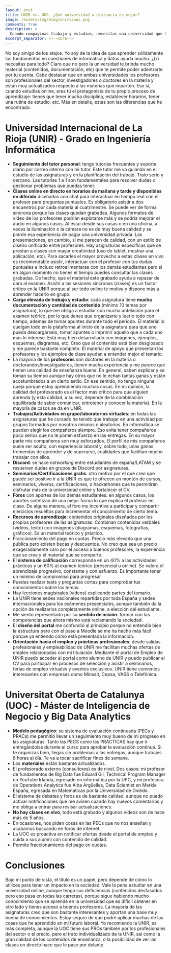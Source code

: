 ```yaml
---
layout: post
title: UNIR vs. UOC. ¿Qué universidad a distancia es mejor?
image: /assets/img/blog/unirvsuoc.png
comments: true
description: >
  Cuando compaginas trabajo y estudios, necesitas una universidad que te lo permita hacer a distancia. Después de haber completado un Máster en Business Analytics y Big Data por la UOC (Universitat Oberta de Catalunya) y de haberme graduado en Ingeniería Informática por la UNIR (Universidad Internacional de La Rioja), he decidido hacer esta pequeña comparativa para ayudar a decidir entre estas dos universidades si tienes pensado estudiar en modalidad virtual. A continuación profundizo un poco más.
excerpt_separator: <!--more-->
---
```


No soy amigo de los atajos. Yo soy de la idea de que aprender sólidamente los fundamentos en cuestiones de informática y datos ayuda mucho. ¿Lo necesitas para todo? Claro que no pero la universidad te brinda mucho material (contenidos, documentación, etc) que te permite poder adentrarte por tu cuenta. Cabe destacar que en ambas universidades los profesores son profesionales del sector, investigadores o doctores en la materia y están muy actualizados respecto a las materias que imparten. Eso sí, cuando estudias online, eres tú el protagonista de tu propio proceso de aprendizaje: tienes que tener mucha disciplina, establecer horarios, tener una rutina de estudio, etc. Más en detalle, estas son las diferencias que he encontrado:
<!--more-->

# Universidad Internacional de La Rioja (UNIR) - Grado en Ingeniería Informática

- **Seguimiento del tutor personal**: tengo tutorías frecuentes y soporte diario por correo interno con mi tutor. Este tutor me va guiando en el estudio de las asignaturas y en la planificación del trabajo. Trato serio y cercano. Las tutorías 1 a 1 son fundamentales para resolver dudas o gestionar problemas que puedas tener.
- **Clases online en directo en horarios de mañana y tarde y disponibles en diferido** diseñadas con chat para interactuar en tiempo real con el profesor para preguntas puntuales. Es obligatorio asistir a dos encuentros por cada materia al cuatrimestre. Se puede ver de forma síncrona porque las clases quedan grabadas. Algunos formatos de vídeo de los profesores podrían explotarse más y se podría mejorar el audio en algunos casos. Al estar desde sus casas o en una oficina, a veces la iluminación o la cámara no es de muy buena calidad y se pierde esa experiencia de pagar una universidad privada. Las presentaciones, en cambio, sí me parecen de calidad, con un estilo de diseño unificado entre profesores. Hay asignaturas específicas que se prestan a clases con mayor creatividad (uso de tablet, mostrar una aplicación, etc). Para sacarles el mayor provecho a estas clases en vivo es recomendable asistir, interactuar con el profesor con tus dudas puntuales e incluso retroalimentarse con los demás estudiantes pero si en algún momento no tienes el tiempo puedes consultar las clases grabadas. De hecho, que el material esté grabado ayuda a repasar de cara al examen. Asistir a las sesiones síncronas (clases) es un factor crítico en la UNIR porque al ser todo online te motiva y dispone más a aprender hacerlo en grupo.
- **Carga elevada de trabajo y estudio**: cada asignatura tiene **mucha documentación y cantidad de contenido** (mínimo 10 temas por asignatura), lo que me obliga a estudiar con mucha antelación para el examen teórico, por lo que tienes que organizarte y leerlo todo con tiempo, además de tomar apuntes durante todo el periodo. El material lo cuelgan todo en la plataforma al inicio de la asignatura para que uno pueda descargárselo, tomar apuntes o imprimir aquello que a cada uno más le interese. Está muy bien desarrollado con imágenes, ejemplos, esquemas, diagramas, etc. Creo que el contenido está bien desglosado y me parece bastante completo. El material de apoyo que presentan los profesores y los ejemplos de clase ayudan a entender mejor el temario.
- La mayoría de los **profesores** son doctores en la materia o doctorandos/investigadores, tienen mucha experiencia y me parece que tienen una calidad de enseñanza buena. En general, saben explicar y se toman su tiempo aunque hay otros que no le echan tantas ganas y están acostumbrados a un cierto estilo. En ese sentido, no tengo ninguna queja porque estoy aprendiendo muchas cosas. En mi opinión, la calidad del profesorado es el factor más crítico para que alguien aprenda (y esta calidad, a su vez, depende de la combinación equilibrada de saber comunicar, entretener y conocer la materia). En la mayoría de casos se da en UNIR.
- **Trabajos/Actividades en grupo/laboratorios virtuales**: en todas las asignaturas que he cursado he tenido que trabajar en una actividad por grupos formados por nosotros mismos o aleatorios. En informática se pueden elegir los compañeros siempre. Eso evita tener compañeros poco serios que no le ponen esfuerzo en las entregas. En su mayor parte mis compañeros son muy esforzados. El perfil de mis compañeros suele ser adulto, con experiencia laboral y, sobre todo, unas ganas tremendas de aprender y de superarse, cualidades que facilitan mucho trabajar con ellos.
- **Discord**: se hace _networking_ entre estudiantes de españa/LATAM y se resuelven dudas en grupos de Discord por asignaturas.
- **Seminarios/Certificaciones gratis**: otro motivo por el que creo que puede ser positivo ir a la UNIR es que te ofrecen un montón de cursos, seminarios, viveros, certificaciones, o hackathones que te permitirán disfrutar más de la universidad online y fortalecer el CV.
- **Foros** con aportes de los demás estudiantes: en algunos casos, los aportes sintetizan de una mejor forma lo que explica el profesor en clase. De alguna manera, el foro me incentiva a participar y compartir ejercicios resueltos para incrementar el conocimiento de cierto tema.
- **Recursos de aprendizaje**: contenidos originales diseñados por los propios profesores de las asignaturas. Combinan contenidos verbales (vídeos, texto) con imágenes (diagramas, esquemas, fotografías, gráficos). Es un material teórico y práctico.
- Fraccionamiento del pago en cuotas. Precio más elevado que una pública pero existen becas y descuentos. No creo que sea un precio exageradamente caro por el acceso a buenos profesores, la experiencia que se crea y el material que se comparte.
- El **sistema de calificación** corresponde en un 40% a las actividades prácticas y un 60% al examen teórico (presencial u online). Se valora el aprendizaje progresivo, constante y con esfuerzo. Es importante tener un mínimo de compromiso para progresar
- Puedes realizar tests y preguntas cortas para comprobar tus conocimientos sobre los temas.
- Hay lecciones magistrales (vídeos) explicando partes del temario.
- La UNIR tiene sedes nacionales repartidas por toda España y sedes internacionales para los exámenes presenciales, aunque también da la opción de realizarlos completamente online, a elección del estudiante.
- Me siento representado por su **sentido de misión**: formar con las competencias que ahora mismo está reclamando la sociedad.
- El **diseño del portal** me confundió al principio porque no entendía bien la estructura pero con el paso a Moodle se me ha hecho más fácil porque ya entiendo cómo está presentada la información.
- **Orientación hacia el empleo y prácticas profesionales**: desde salidas profesionales y empleabilidad de UNIR me facilitan muchas ofertas de empleo relacionadas con mi titulación. Mediante el portal de Empleo de UNIR puedo acceder al portal como alumno de UNIR y puedo publicar el CV para participar en procesos de selección y asistir a seminarios, ferias de empleo virtuales y eventos exclusivos. UNIR tiene convenios interesantes con empresas como Minsait, Cepsa, VASS o Telefónica. 

# Universitat Oberta de Catalunya (UOC) - Máster de Inteligencia de Negocio y Big Data Analytics

- **Modelo pedagógico**: su sistema de evaluación continuada (PECs y PRACs) me permitió llevar un seguimiento muy bueno de mi progreso en las asignaturas. Tanto las PECS como las PRÁCTICAS hay que ir entregándolas durante el curso para aprobar la evaluación continua. Si te organizas bien, llegas sin problemas a las entregas, aunque trabajes 8 horas al día. Te va a tocar sacrificar fines de semana.
- Los **materiales** están bastante actualizados.
- El profesorado externo (consultores) es de nivel. Dos casos: mi profesor de fundamentos de Big Data fue Eduard Gil, Technical Program Manager en YouTube Irlanda, egresado en informática por la UPC, y mi profesora de Operations Analytics fue Alba Argüelles, Data Scientist en Merkle España, egresada en Matemáticas por la Universidad de Oviedo.
- El sistema de debates y foros es de bastante calidad, aunque no puedo activar notificaciones que me avisen cuando hay nuevos comentarios y me obliga a entrar para revisar actualizaciones.
- **No hay clases en vivo**, todo está grabado y algunos vídeos son de hace más de 5 años.
- En ocasiones, nos piden cosas en las PECs que no nos enseñan y acabamos buscando en foros de internet.
- La UOC es proactiva en notificar ofertas desde el portal de empleo y cuida a sus alumni con contenido de calidad.
- Permite fraccionamiento del pago en cuotas.

# Conclusiones

Bajo mi punto de vista, el título es un papel, pero depende de cómo lo utilices para tener un impacto en la sociedad. Vale la pena estudiar en una universidad online, aunque tenga sus deficiencias (contenidos desfasados pero eso pasa en todas las carreras), porque sigue habiendo mucho conocimiento que se aprende en la universidad que es difícil obtener en otro lado y tienes acceso a buenos profesores. La mayoría de las asignaturas creo que son bastante interesantes y aportan una base muy buena de conocimientos. Estoy seguro de que podré aplicar muchas de las cosas que he aprendido en mi futuro laboral. Yo recomiendo la UNIR, es más completa, aunque la UOC tiene sus PROs también por los profesionales del sector o el precio, pero el trato individualizado de la UNIR, así como la gran calidad de los contenidos de enseñanza, o la posibilidad de ver las clases en directo hace que le pase por delante.
